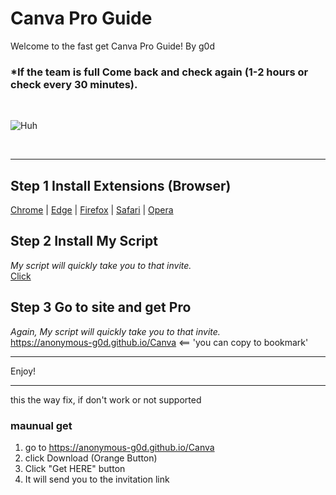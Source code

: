 <!--
  README.md

  Theme: Dark
-->

# Canva Pro Guide

Welcome to the fast get Canva Pro Guide! By g0d

### *If the team is full Come back and check again (1-2 hours or check every 30 minutes).
<br>





![Huh](https://cdn.discordapp.com/attachments/1097802704262275195/1140186425782964277/ezgif-3-c08cacbef9.gif?ex=66a54b9b&is=66a3fa1b&hm=59db4d898646e65ab1a8b553fe6d3c82e1f05011ea258e5b2a09bb2ee747c3d3&)






<br>

---

## Step 1 Install Extensions (Browser)
[Chrome](https://chromewebstore.google.com/detail/tampermonkey/dhdgffkkebhmkfjojejmpbldmpobfkfo) | [Edge](https://microsoftedge.microsoft.com/addons/detail/tampermonkey/iikmkjmpaadaobahmlepeloendndfphd) | [Firefox](https://addons.mozilla.org/en-US/firefox/addon/tampermonkey/) | [Safari](https://apps.apple.com/us/app/tampermonkey/id1482490089) | [Opera](https://addons.opera.com/en/extensions/details/tampermonkey-beta/)

## Step 2 Install My Script
*My script will quickly take you to that invite.*<br>
[Click](https://raw.githubusercontent.com/anonymous-g0d/anonymous-g0d.github.io/main/Canva/cvrd.user.js)

## Step 3 Go to site and get Pro
*Again, My script will quickly take you to that invite.*<br>
https://anonymous-g0d.github.io/Canva <== 'you can copy to bookmark'

---

Enjoy!


---
this the way fix, if don't work or not supported
### maunual get
1. go to https://anonymous-g0d.github.io/Canva
2. click Download (Orange Button)
3. Click "Get HERE" button
4. It will send you to the invitation link

